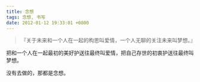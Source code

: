 ```yaml
---
title: 念想
tags: 念想, 书写
date: 2012-01-12 19:33:01 +0800
---
```



> 『关于未来和一个人在一起的构思叫爱情，一个人无聊的关注未来叫梦想。』

把和一个人在一起最初的美好护送往最终叫爱情，把自己存世的初衷护送往最终叫梦想。

没有去做的，那都是念想。
